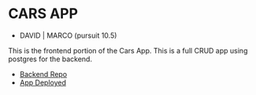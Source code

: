# CARS APP

- DAVID | MARCO (pursuit 10.5)

This is the frontend portion of the Cars App. This is a full CRUD app using postgres for the backend.

- [Backend Repo](https://github.com/mquispe96/cars-app-backend)
- [App Deployed](https://carstify.netlify.app/)
